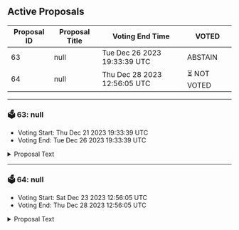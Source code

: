 ## Active Proposals

| Proposal ID | Proposal Title | Voting End Time | VOTED |
|-------------|----------------|-----------------|-------|
| 63 | null | Tue Dec 26 2023 19:33:39 UTC | ABSTAIN |
| 64 | null | Thu Dec 28 2023 12:56:05 UTC | ⏳ NOT VOTED |

---

### 🗳 63: null
- Voting Start: Thu Dec 21 2023 19:33:39 UTC
- Voting End: Tue Dec 26 2023 19:33:39 UTC

<details>
<summary>Proposal Text</summary>
 
null
</details>

---

### 🗳 64: null
- Voting Start: Sat Dec 23 2023 12:56:05 UTC
- Voting End: Thu Dec 28 2023 12:56:05 UTC

<details>
<summary>Proposal Text</summary>
 
null
</details>
